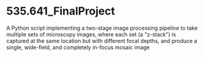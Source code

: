# 535.641_FinalProject
A Python script implementing a two-stage image processing pipeline to take multiple sets of microscopy images, where each set (a "z-stack") is captured at the same location but with different focal depths, and produce a single, wide-field, and completely in-focus mosaic image
